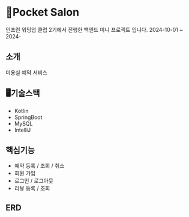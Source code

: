 # 💇Pocket Salon
인프런 워밍업 클럽 2기에서 진행한 백엔드 미니 프로젝트 입니다.
2024-10-01 ~ 2024-

## 소개
미용실 예약 서비스

## 🖥️기술스택
- Kotlin
- SpringBoot
- MySQL
- IntelliJ

## 핵심기능
- 예약 등록 / 조회 / 취소
- 회원 가입
- 로그인 / 로그아웃
- 리뷰 등록 / 조회

## ERD
